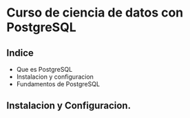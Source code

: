 # Curso de ciencia de datos con PostgreSQL

## Indice
* Que es PostgreSQL
* Instalacion y configuracion
* Fundamentos de PostgreSQL

## Instalacion y Configuracion.

##
